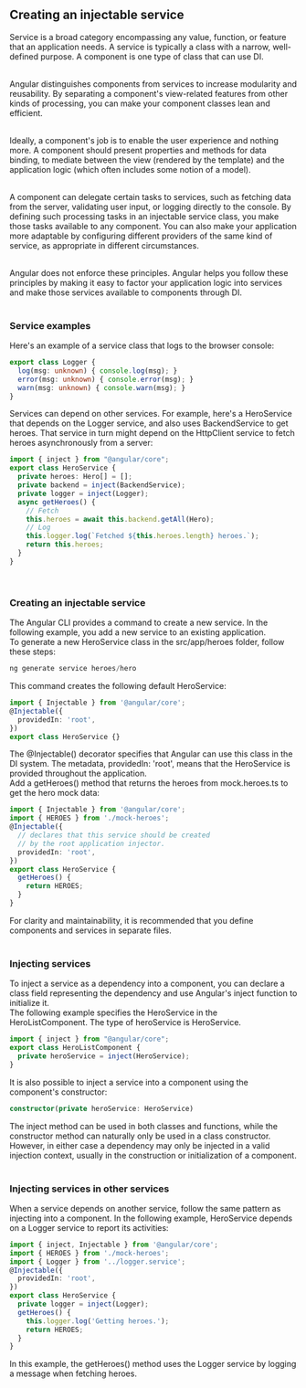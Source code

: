 ## Creating an injectable service  
Service is a broad category encompassing any value, function, or feature that an application needs. A service is typically a class with a narrow, well-defined purpose. A component is one type of class that can use DI.  
<br>

Angular distinguishes components from services to increase modularity and reusability. By separating a component's view-related features from other kinds of processing, you can make your component classes lean and efficient.  
<br>

Ideally, a component's job is to enable the user experience and nothing more. A component should present properties and methods for data binding, to mediate between the view (rendered by the template) and the application logic (which often includes some notion of a model).  
<br>

A component can delegate certain tasks to services, such as fetching data from the server, validating user input, or logging directly to the console. By defining such processing tasks in an injectable service class, you make those tasks available to any component. You can also make your application more adaptable by configuring different providers of the same kind of service, as appropriate in different circumstances.  
<br>

Angular does not enforce these principles. Angular helps you follow these principles by making it easy to factor your application logic into services and make those services available to components through DI.  
<br>

### Service examples  
Here's an example of a service class that logs to the browser console:  
```typescript
export class Logger {
  log(msg: unknown) { console.log(msg); }
  error(msg: unknown) { console.error(msg); }
  warn(msg: unknown) { console.warn(msg); }
}
```  
Services can depend on other services. For example, here's a HeroService that depends on the Logger service, and also uses BackendService to get heroes. That service in turn might depend on the HttpClient service to fetch heroes asynchronously from a server:  
```typescript
import { inject } from "@angular/core";
export class HeroService {
  private heroes: Hero[] = [];
  private backend = inject(BackendService);
  private logger = inject(Logger);
  async getHeroes() {
    // Fetch
    this.heroes = await this.backend.getAll(Hero);
    // Log
    this.logger.log(`Fetched ${this.heroes.length} heroes.`);
    return this.heroes;
  }
}
```  
<br>

### Creating an injectable service  
The Angular CLI provides a command to create a new service. In the following example, you add a new service to an existing application.  
To generate a new HeroService class in the src/app/heroes folder, follow these steps:  
```typescript
ng generate service heroes/hero
```  
This command creates the following default HeroService:  
```typescript
import { Injectable } from '@angular/core';
@Injectable({
  providedIn: 'root',
})
export class HeroService {}
```  
The @Injectable() decorator specifies that Angular can use this class in the DI system. The metadata, providedIn: 'root', means that the HeroService is provided throughout the application.  
Add a getHeroes() method that returns the heroes from mock.heroes.ts to get the hero mock data:  
```typescript
import { Injectable } from '@angular/core';
import { HEROES } from './mock-heroes';
@Injectable({
  // declares that this service should be created
  // by the root application injector.
  providedIn: 'root',
})
export class HeroService {
  getHeroes() {
    return HEROES;
  }
}
```  
For clarity and maintainability, it is recommended that you define components and services in separate files.  
<br>

### Injecting services  
To inject a service as a dependency into a component, you can declare a class field representing the dependency and use Angular's inject function to initialize it.  
The following example specifies the HeroService in the HeroListComponent. The type of heroService is HeroService.  
```typescript
import { inject } from "@angular/core";
export class HeroListComponent {
  private heroService = inject(HeroService);
}
```  
It is also possible to inject a service into a component using the component's constructor:  
```typescript
constructor(private heroService: HeroService)
```  
The inject method can be used in both classes and functions, while the constructor method can naturally only be used in a class constructor. However, in either case a dependency may only be injected in a valid injection context, usually in the construction or initialization of a component.  
<br>

### Injecting services in other services  
When a service depends on another service, follow the same pattern as injecting into a component. In the following example, HeroService depends on a Logger service to report its activities:  
```typescript
import { inject, Injectable } from '@angular/core';
import { HEROES } from './mock-heroes';
import { Logger } from '../logger.service';
@Injectable({
  providedIn: 'root',
})
export class HeroService {
  private logger = inject(Logger);
  getHeroes() {
    this.logger.log('Getting heroes.');
    return HEROES;
  }
}
```  
In this example, the getHeroes() method uses the Logger service by logging a message when fetching heroes.